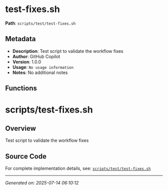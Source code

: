 # test-fixes.sh

**Path**: `scripts/test/test-fixes.sh`

## Metadata

- **Description**: Test script to validate the workflow fixes
- **Author**: GitHub Copilot
- **Version**: 1.0.0
- **Usage**: `No usage information`
- **Notes**: No additional notes

## Functions

# scripts/test-fixes.sh

## Overview

Test script to validate the workflow fixes


## Source Code

For complete implementation details, see: [`scripts/test/test-fixes.sh`](../../scripts/test/test-fixes.sh)

---
*Generated on: 2025-07-14 06:10:12*

